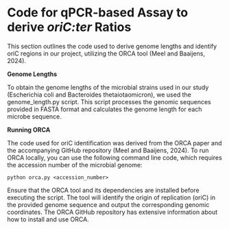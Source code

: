 # Code for qPCR-based Assay to derive _oriC:ter_ Ratios

This section outlines the code used to derive genome lengths and identify oriC regions in our project, utilizing the ORCA tool (Meel and Baaijens, 2024).

**Genome Lengths**

<p> To obtain the genome lengths of the microbial strains used in our study (Escherichia coli and Bacteroides thetaiotaomicron), we used the genome_length.py script. This script processes the genomic sequences provided in FASTA format and calculates the genome length for each microbe sequence. </p>

**Running ORCA**

<p> The code used for oriC identification was derived from the ORCA paper and the accompanying GitHub repository (Meel and Baaijens, 2024). To run ORCA locally, you can use the following command line code, which requires the accession number of the microbial genome:</p>

`python orca.py <accession_number>` 

Ensure that the ORCA tool and its dependencies are installed before executing the script. The tool will identify the origin of replication (oriC) in the provided genome sequence and output the corresponding genomic coordinates. The ORCA GitHub repository has extensive information about how to install and use ORCA.
